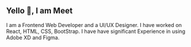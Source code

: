 ## Yello 👋, I am Meet
I am a Frontend Web Developer and a UI/UX Designer. I have worked on React, HTML, CSS, BootStrap. I have have significant Experience in using Adobe XD and Figma.
